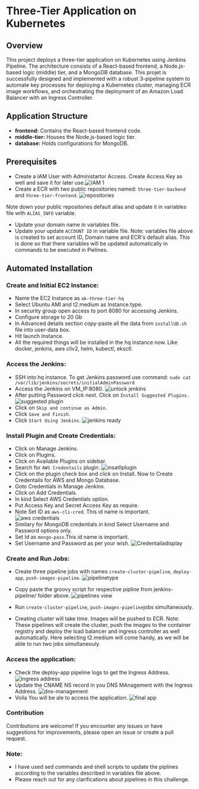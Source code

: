 # Three-Tier Application on Kubernetes

## Overview

This project deploys a three-tier application on Kubernetes using Jenkins Pipeline. The architecture consists of a React-based frontend, a Node.js-based logic (middle) tier, and a MongoDB database.
This projet is successfully designed and implemented with a robust 3-pipeline system to automate key processes for deploying a Kubernetes cluster, managing ECR image workflows, and orchestrating the deployment of an Amazon Load Balancer with an Ingress Controller. 

## Application Structure

- **frontend:** Contains the React-based frontend code.
- **middle-tier:** Houses the Node.js-based logic tier.
- **database:** Holds configurations for MongoDB.

## Prerequisites
- Create a IAM User with Administartor Access. Create Access Key as well and save it for later use.![IAM 1](https://github.com/Aniket-d-d/TWSThreeTierAppChallenge/assets/57555096/8348460c-3741-4497-9e98-d06fb1b76563)
- Create a ECR with two public repositories named: ```three-tier-backend``` and ```three-tier-frontend```.
  ![repositories](https://github.com/Aniket-d-d/TWSThreeTierAppChallenge/assets/57555096/a47ae951-0995-4a87-8aec-8ac846e5e544)

 Note down your public repositories default alias and update it in variables file with ```ALIAS_INFO``` variable.
- Update your domain name in variables file.
- Update your update ```ACCOUNT ID``` in variable file.
Note: variables file above is created to set account ID, Domain name and ECR's default alias. This is done so that there variables will be updated automatically in commands to be executed in Pielines. 

## Automated Installation

### Create and Initial EC2 Instance:
- Name the EC2 Instance as ```ak-three-tier-hq```
- Select Ubuntu AMI and t2.medium as Instance.type.
- In security group open access to port 8080 for accessing Jenkins.
- Configure storage to 20 Gb
- In Advanced details section copy-paste all the data from ```installUD.sh``` file into user-data box.
- Hit launch Instance.
- All the required things will be installed in the hq instance now. Like docker, jenkins, aws cliv2, helm, kubectl, eksctl.

### Access the Jenkins:
- SSH into hq instance. To get Jenkins password use command: ```sudo cat /var/lib/jenkins/secrets/initialAdminPassword```
- Access the Jenkins on VM_IP:8080.
  ![unlock jenkins](https://github.com/Aniket-d-d/TWSThreeTierAppChallenge/assets/57555096/9ac3254a-a564-4bf7-92de-0a65368e655d)
- After putting Password click next. Click on ```Install Suggested Plugins.```
![suggested plugin](https://github.com/Aniket-d-d/TWSThreeTierAppChallenge/assets/57555096/b007a5db-4873-4410-b649-54c609a38d4c)
- Click on ```Skip and continue as Admin```.
- Click ```Save and Finish```.
- Click ```Start Using Jenkins```.
  ![jenkins ready](https://github.com/Aniket-d-d/TWSThreeTierAppChallenge/assets/57555096/2ac54a08-ad46-42c1-8119-a15b58e9af93)


### Install Plugin and Create Credentials:
- Click on Manage Jenkins.
- Click on Plugins.
- Click on Available Plugins on sidebar.
- Search  for ```AWS Credentails``` plugin.
  ![insatllplugin](https://github.com/Aniket-d-d/TWSThreeTierAppChallenge/assets/57555096/5d70797a-5820-46f2-8699-0dda35f848c9)
- Click on the plugin check box and click on Install.
Now to Create Credentails for AWS and Mongo Database.
- Goto Credentials in Manage Jenkins.
- Click on Add Credentials.
- In kind Select AWS Credentials option.
- Put Access Key and Secret Access Key as require.
- Note Set ID as ```aws-cli-cred```. This id name is important.
  ![aws credentials](https://github.com/Aniket-d-d/TWSThreeTierAppChallenge/assets/57555096/d3df5539-49c6-4d25-bbf4-5f33c0b8d8c5)
- Similary for MongoDB credentials in kind Select Username and Password options only.
- Set Id as ```mongo-pass```.This id name is important.
- Set Username and Password as per your wish.
![Credentailadisplay](https://github.com/Aniket-d-d/TWSThreeTierAppChallenge/assets/57555096/01c87fd7-6ed2-4fd9-bf3d-5d9b2e185649)


### Create and Run Jobs:
-  Create three pipeline jobs with names ```create-cluster-pipeline```, ```deploy-app```, ```push-images-pipeline```.
  ![pipelinetype](https://github.com/Aniket-d-d/TWSThreeTierAppChallenge/assets/57555096/86e21cd6-aad3-43e2-a4de-f7072a0eb457)

-  Copy paste the groovy script for respective pipline from jenkins-pipeline/ folder above.
![pipelines view](https://github.com/Aniket-d-d/TWSThreeTierAppChallenge/assets/57555096/409bd096-4594-4ddb-b1ec-3c707a5fc189)
-  Run ```create-cluster-pipeline```, ```push-images-pipeline```jobs simultaneously.
-  Creating cluster will take time. Images will be pushed to ECR.
Note: These pipelines will create the cluster, push the images to the container registry and deploy the load balancer and ingress controller as well automatically. Here selecting t2.medium will come handy, as we will be able to run two jobs simultaneouly.

### Access the application:
- Check the deploy-app pipeline logs to get the Ingress Address.
  ![ingress address](https://github.com/Aniket-d-d/TWSThreeTierAppChallenge/assets/57555096/fc02d415-c1a6-4a1f-b5da-2d52027673fd)
- Update the CNAME NS record in you DNS MAnagement with the Ingress Address.
  ![dns-management](https://github.com/Aniket-d-d/TWSThreeTierAppChallenge/assets/57555096/2201e794-d20d-4424-958b-3d1dfea9c283)
- Voila You will be ale to access the application.
![final app](https://github.com/Aniket-d-d/TWSThreeTierAppChallenge/assets/57555096/ef4400fe-2922-4c1e-8237-e83bb58cffc7)

### Contribution
Contributions are welcome! If you encounter any issues or have suggestions for improvements, please open an issue or create a pull request.

### Note:
- I have used sed commands and shell scripts to update the piplines according to the variables described in variables file above. 
- Please reach out for any clarifications about pipelines in this challenge.

